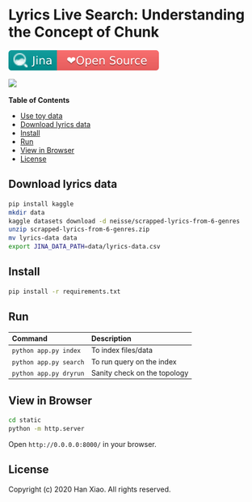 
# Lyrics Live Search: Understanding the Concept of Chunk

[![Jina](https://github.com/jina-ai/jina/blob/master/.github/badges/jina-badge.svg?raw=true  "We fully commit to open-source")](https://get.jina.ai)

[![](demo.gif)](https://www.youtube.com/watch?v=GzufeV8AY_w)

<!-- START doctoc generated TOC please keep comment here to allow auto update -->
<!-- DON'T EDIT THIS SECTION, INSTEAD RE-RUN doctoc TO UPDATE -->
**Table of Contents**

- [Use toy data](#use-toy-data)
- [Download lyrics data](#download-lyrics-data)
- [Install](#install)
- [Run](#run)
- [View in Browser](#view-in-browser)
- [License](#license)

<!-- END doctoc generated TOC please keep comment here to allow auto update -->


## Download lyrics data

```bash
pip install kaggle
mkdir data
kaggle datasets download -d neisse/scrapped-lyrics-from-6-genres
unzip scrapped-lyrics-from-6-genres.zip
mv lyrics-data data
export JINA_DATA_PATH=data/lyrics-data.csv
```

## Install

```bash
pip install -r requirements.txt
```

## Run

| Command | Description |
| :--- | :--- |
| ``python app.py index`` | To index files/data |
| ``python app.py search`` | To run query on the index |
| ``python app.py dryrun`` | Sanity check on the topology |

<!--
## Run as a Docker Container

To build the docker image
```bash
docker build -t jinaai/hub.app.multires_lyrics_search:0.0.1 .
```

To mount local directory and run:
```bash
docker run -v "$(pwd)/j:/workspace" jinaai/hub.app.multires_lyrics_search:0.0.1
```

To query
```bash
docker run -p 65481:65481 -e "JINA_PORT=65481" jinaai/hub.app.multires_lyrics_search:0.0.1 search
``` -->

## View in Browser

```bash
cd static
python -m http.server
```

Open `http://0.0.0.0:8000/` in your browser.


## License

Copyright (c) 2020 Han Xiao. All rights reserved.


